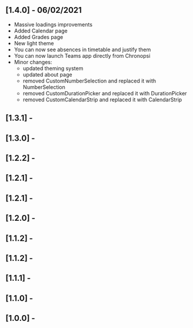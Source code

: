 
## [1.4.0] - 06/02/2021  
  
* Massive loadings improvements  
* Added Calendar page  
* Added Grades page  
* New light theme
* You can now see absences in timetable and justify them  
* You can now launch Teams app directly from Chronopsi  
* Minor changes:  
   * updated theming system  
   * updated about page   
   * removed CustomNumberSelection and replaced it with NumberSelection  
   * removed CustomDurationPicker and replaced it with DurationPicker  
   * removed CustomCalendarStrip and replaced it with CalendarStrip  
 
## [1.3.1] - 
## [1.3.0] - 
## [1.2.2] - 
## [1.2.1] - 
## [1.2.1] - 
## [1.2.0] - 
## [1.1.2] - 
## [1.1.2] - 
## [1.1.1] - 
## [1.1.0] - 
## [1.0.0] -
